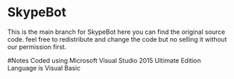 # SkypeBot
This is the main branch for SkypeBot here you can find the original source code. feel free to redistribute and change the code but no selling it without our permission first.

#Notes 
Coded using Microsoft Visual Studio 2015 Ultimate Edition
Language is Visual Basic
